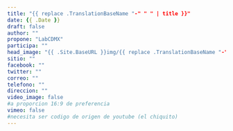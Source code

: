 ```yaml
---
title: "{{ replace .TranslationBaseName "-" " " | title }}"
date: {{ .Date }}
draft: false
author: ""
propone: "LabCDMX"
participa: ""
head_image: "{{ .Site.BaseURL }}img/{{ replace .TranslationBaseName "-" " " | title }}-PORTADA.jpg"
sitio: ""
facebook: ""
twitter: ""
correo: ""
telefono: ""
direccion: ""
video_image: false  
#a proporcion 16:9 de preferencia
vimeo: false  
#necesita ser codigo de origen de youtube (el chiquito)
---
```

